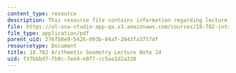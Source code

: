 ```yaml
---
content_type: resource
description: This resource file contains information regarding lecture note 24.
file: https://ol-ocw-studio-app-qa.s3.amazonaws.com/courses/18-782-introduction-to-arithmetic-geometry-fall-2013/f37bbbd7fb8c7ee4e077cc5aa1d2a220_MIT18_782F13_lec24.pdf
file_type: application/pdf
parent_uid: 276fb8e9-5426-093b-04af-2643fa3757df
resourcetype: Document
title: 18.782 Arithmetic Geometry Lecture Note 24
uid: f37bbbd7-fb8c-7ee4-e077-cc5aa1d2a220
---
```


